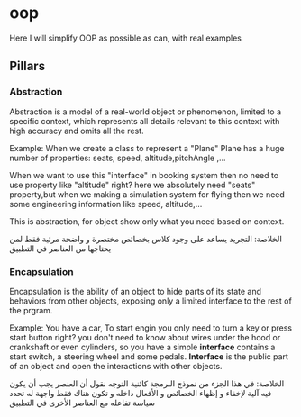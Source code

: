 # oop
Here I will simplify OOP as possible as can, with real examples

## Pillars
### Abstraction

Abstraction is a model of a real-world object or phenomenon,
limited to a specific context, which represents all details relevant
to this context with high accuracy and omits all the rest.

Example:
When we create a class to represent a "Plane"
Plane has a huge number of properties: seats, speed, altitude,pitchAngle ,...

When we want to use this "interface" in booking system then no need to use property like "altitude" right? here we absolutely need "seats" property,but when we making a simulation system for flying then we need some engineering information like speed, altitude,...

This is abstraction, for object show only what you need based on context.

الخلاصة:
التجريد يساعد على وجود كلاس بخصائص مختصرة و واضحة مرئية فقط لمن يحتاجها من العناصر في التطبيق

### Encapsulation

Encapsulation is the ability of an object to hide parts of its state and behaviors from other objects, exposing only a limited interface to the rest of the prgram.

Example:
You have a car, To start engin you only need to turn a key or press start button right? you don't need to know about wires under the hood or crankshaft or even cylinders, so you have a simple **interface** contains a start switch, a steering wheel and some pedals.
__Interface__ is the public part of an object and open the interactions with other objects.

الخلاصة:
في هذا الجزء من نموذج البرمجة كائنية التوجه نقول أن العنصر يجب أن يكون فيه آلية لإخفاء و إظهاء الخصائص و الأفعال داخله و تكون هناك فقط واجهة له تحدد سياسة تفاعله مع العناصر الأخرى في التطبيق

